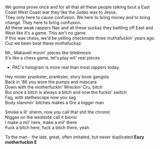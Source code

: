We gonna prove once and for all that all these people talking bout a East Coast West Coast war they like the Judas was to Jesus.\
They only here to cause confusion. We here to bring money and to bring change. They here to bring confusion.\
All these weak rappers Nas and all these suckaz they battling off East and West like it's a game. This ain't no game.\
If this was chess, we'd be yelling checkmate three muthafuckin' years ago. Cuz we been beat these muthafuckaz.

Mr., Makaveli movin' pieces like telekinesis\
It's like a chess game, let's play wit' real pieces

- PAC's hologram is more real than most rappers today.

Hey mister prankster, prankster, story book gangsta\
Back in '86 you wore the pumps and mascara\
Down with the motherfuckin' Wreckin' Cru, bitch\
But once a bitch is always a bitch and now the fuckin' switch\
Fag, with stethescope now you sag\
Body slammin' bitches makes a Dre a bigger man

Smoke a lil' sherm, now you call that shit the chronic\
Niggas on the westside call it bionic\
I make a mil' here, make a mil' there\
Fuck a bitch here, fuck a bitch there, yeah

To the man - the late, great, often imitated, but never duplicated **Eazy motherfuckin E**

